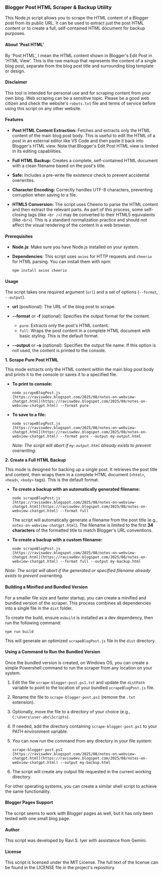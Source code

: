 ### Blogger Post HTML Scraper & Backup Utility

This Node.js script allows you to scrape the HTML content of a Blogger post from its public URL. It can be used to extract just the post HTML content or to create a full, self-contained HTML document for backup purposes.

#### About 'Post HTML'

By 'Post HTML', I mean the HTML content shown in Blogger's Edit Post in 'HTML View'. This is the raw markup that represents the content of a single blog post, separate from the blog post title and surrounding blog template or design.

#### Disclaimer

This tool is intended for personal use and for scraping content from your own blog. Web scraping can be a sensitive topic. Please be a good web citizen and check the website's `robots.txt` file and terms of service before using this script on any other website.

#### Features

* **Post HTML Content Extraction:** Fetches and extracts only the HTML content of the main blog post body. This is useful to edit the HTML of a post in an external editor like VS Code and then paste it back into Blogger's HTML view. Note that Blogger's Edit Post HTML view is limited in its editing capabilities.

* **Full HTML Backup:** Creates a complete, self-contained HTML document with a clean filename based on the post's title.

* **Safe:** Includes a pre-write file existence check to prevent accidental overwrites.

* **Character Encoding:** Correctly handles UTF-8 characters, preventing corruption when saving to a file.

* **HTML5 Conversion:** The script uses Cheerio to parse the HTML content and then extract the relevant parts. As part of this process, some self-closing tags (like `<br />`) may be converted to their HTML5 equivalents (like `<br>`). This is a standard normalization practice and should not affect the visual rendering of the content in a web browser.

#### Prerequisites

* **Node.js**: Make sure you have Node.js installed on your system.

* **Dependencies**: This script uses `axios` for HTTP requests and `cheerio` for HTML parsing. You can install them with npm:

    ```
    npm install axios cheerio
    ```

#### Usage

The script takes one required argument (`url`) and a set of options (`--format`, `--output`).

* **url** (positional): The URL of the blog post to scrape.

* **--format** or **-f** (optional): Specifies the output format for the content.
    * `pure`: Extracts only the post's HTML content.
    * `full`: Wraps the post content in a complete HTML document with basic styling. This is the default format.

* **--output** or **-o** (optional): Specifies the output file name. If this option is not used, the content is printed to the console.

**1. Scrape Pure Post HTML**

This mode extracts only the HTML content within the main blog post body and prints it to the console or saves it to a specified file.

* **To print to console:**

    ```
    node scrapeBlogPost.js [https://raviswdev.blogspot.com/2025/08/notes-on-webview-chatgpt.html](https://raviswdev.blogspot.com/2025/08/notes-on-webview-chatgpt.html) --format pure
    ```

* **To save to a file:**

    ```
    node scrapeBlogPost.js [https://raviswdev.blogspot.com/2025/08/notes-on-webview-chatgpt.html](https://raviswdev.blogspot.com/2025/08/notes-on-webview-chatgpt.html) --format pure --output my-output.html
    ```
    *Note: The script will abort if `my-output.html` already exists to prevent overwriting.*

**2. Create a Full HTML Backup**

This mode is designed for backing up a single post. It retrieves the post title and content, then wraps them in a complete HTML document (`<html>`, `<head>`, `<body>` tags). This is the default format.

* **To create a backup with an automatically generated filename:**

    ```
    node scrapeBlogPost.js [https://raviswdev.blogspot.com/2025/08/notes-on-webview-chatgpt.html](https://raviswdev.blogspot.com/2025/08/notes-on-webview-chatgpt.html) --format full
    ```
    The script will automatically generate a filename from the post title (e.g., `notes-on-webview-chatgpt.html`). The filename is limited to the first **34 characters** of the formatted title to match Blogger's URL conventions.

* **To create a backup with a custom filename:**

    ```
    node scrapeBlogPost.js [https://raviswdev.blogspot.com/2025/08/notes-on-webview-chatgpt.html](https://raviswdev.blogspot.com/2025/08/notes-on-webview-chatgpt.html) --format full --output my-backup.html
    ```

*Note: The script will abort if the generated or specified filename already exists to prevent overwriting.*

#### Building a Minified and Bundled Version

For a smaller file size and faster startup, you can create a minified and bundled version of the scraper. This process combines all dependencies into a single file in the `dist` folder.

To create the build, ensure `esbuild` is installed as a dev dependency, then run the following command:

    npm run build
This will generate an optimized `scrapeBlogPost.js` file in the `dist` directory.

#### Using a Command to Run the Bundled Version

Once the bundled version is created, on Windows OS, you can create a simple Powershell command to run the scraper from any location on your system.

1.  Edit the file `scrape-blogger-post.ps1.txt` and update the `distPath` variable to point to the location of your bundled `scrapeBlogPost.js` file.
2.  Rename the file to `scrape-blogger-post.ps1` (remove the `.txt` extension).
3.  Optionally, move the file to a directory of your choice (e.g., `C:\Users\user-abc\Scripts`).
4.  If needed, add the directory containing `scrape-blogger-post.ps1` to your PATH environment variable.
5.  You can now run the command from any directory in your file system:

    ```
    scrape-blogger-post.ps1 [https://raviswdev.blogspot.com/2025/08/notes-on-webview-chatgpt.html](https://raviswdev.blogspot.com/2025/08/notes-on-webview-chatgpt.html) --output my-backup.html
    ```
6.  The script will create any output file requested in the current working directory.

For other operating systems, you can create a similar shell script to achieve the same functionality.

#### Blogger Pages Support

The script seems to work with Blogger pages as well, but it has only been tested with one small blog page.

#### Author

This script was developed by Ravi S. Iyer with assistance from Gemini.

#### License

This script is licensed under the MIT License. The full text of the license can be found in the LICENSE file in the project's repository.